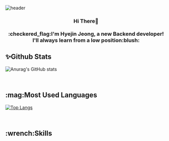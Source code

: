 ![header](https://capsule-render.vercel.app/api?type=Waving&color=auto&customColorList=3&text=%20janeess%20&height=300&fontSize=100&fontColor=80B7E2&textBg=true&animation=fadeIn)
<h3 align="center">
<b> Hi There👋 <br><br>
 :checkered_flag:I'm Hyejin Jeong, a new Backend developer!<br> I'll always learn from a low position:blush:
</b>
</h3>


  <b><h2>:sparkles:Github Stats</h2></b>

![Anurag's GitHub stats](https://github-readme-stats.vercel.app/api?username=anuraghazra&theme=solarized-light&show_icons=true) 


<br>
 <b><h2>:mag:Most Used Languages</h2></b>
 
[![Top Langs](https://github-readme-stats.vercel.app/api/top-langs/?username=janeess&layout=compact)](https://github.com/anuraghazra/github-readme-stats)


<br>
 <b><h2>:wrench:Skills</h2></b>
